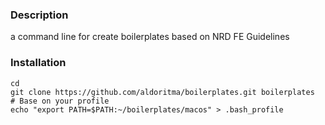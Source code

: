 ### Description
a command line for create boilerplates based on NRD FE Guidelines

### Installation

```
cd
git clone https://github.com/aldoritma/boilerplates.git boilerplates
# Base on your profile
echo "export PATH=$PATH:~/boilerplates/macos" > .bash_profile

```

